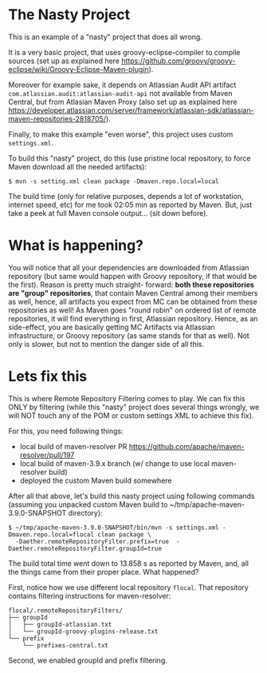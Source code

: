 # The Nasty Project

This is an example of a "nasty" project that does all wrong.

It is a very basic project, that uses groovy-eclipse-compiler to compile
sources (set up as explained here https://github.com/groovy/groovy-eclipse/wiki/Groovy-Eclipse-Maven-plugin).

Moreover for example sake, it depends on Atlassian Audit API artifact `com.atlassian.audit:atlassian-audit-api` 
not available from Maven Central, but from Atlasian Maven Proxy (also set up as explained here 
https://developer.atlassian.com/server/framework/atlassian-sdk/atlassian-maven-repositories-2818705/).

Finally, to make this example "even worse", this project uses custom `settings.xml`.

To build this "nasty" project, do this (use pristine local repository, to force Maven download
all the needed artifacts):

```
$ mvn -s setting.xml clean package -Dmaven.repo.local=local
```

The build time (only for relative purposes, depends a lot of workstation, internet speed, etc) for me
took 02:05 min as reported by Maven. But, just take a peek at full Maven console
output... (sit down before).

# What is happening?

You will notice that all your dependencies are downloaded from Atlassian repository (but same
would happen with Groovy repository, if that would be the first). Reason is pretty much straight-
forward: **both these repositories are "group" repositories**, that contain Maven Central among
their members as well, hence, all artifacts you expect from MC can be obtained from these
repositories as well! As Maven goes "round robin" on ordered list of remote repositories, it will
find everything in first, Atlassian repository. Hence, as an side-effect, you are basically getting 
MC Artifacts via Atlassian infrastructure, or Groovy repository (as same stands for that as well). 
Not only is slower, but not to mention the danger side of all this.

# Lets fix this

This is where Remote Repository Filtering comes to play. We can fix this ONLY by filtering
(while this "nasty" project does several things wrongly, we will NOT touch any of the POM or
custom settings XML to achieve this fix).

For this, you need following things:

* local build of maven-resolver PR https://github.com/apache/maven-resolver/pull/197
* local build of maven-3.9.x branch (w/ change to use local maven-resolver build)
* deployed the custom Maven build somewhere

After all that above, let's build this nasty project using following commands (assuming
you unpacked custom Maven build to ~/tmp/apache-maven-3.9.0-SNAPSHOT directory):

```
$ ~/tmp/apache-maven-3.9.0-SNAPSHOT/bin/mvn -s settings.xml -Dmaven.repo.local=flocal clean package \
  -Daether.remoteRepositoryFilter.prefix=true  -Daether.remoteRepositoryFilter.groupId=true
```

The build total time went down to 13.858 s as reported by Maven, and, all the things came
from their proper place. What happened?

First, notice how we use different local repository `flocal`. That repository contains filtering
instructions for maven-resolver:

```
flocal/.remoteRepositoryFilters/
├── groupId
│   ├── groupId-atlassian.txt
│   └── groupId-groovy-plugins-release.txt
└── prefix
    └── prefixes-central.txt

```

Second, we enabled groupId and prefix filtering.
